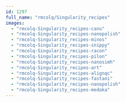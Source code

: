```yaml
---
id: 1297
full_name: "rmcolq/Singularity_recipes"
images: 
  - "rmcolq-Singularity_recipes-canu"
  - "rmcolq-Singularity_recipes-nanopolish"
  - "rmcolq-Singularity_recipes-minos"
  - "rmcolq-Singularity_recipes-snippy"
  - "rmcolq-Singularity_recipes-racon"
  - "rmcolq-Singularity_recipes-pilon"
  - "rmcolq-Singularity_recipes-nanosimh"
  - "rmcolq-Singularity_recipes-art"
  - "rmcolq-Singularity_recipes-alignqc"
  - "rmcolq-Singularity_recipes-fastani"
  - "rmcolq-Singularity_recipes-nanopolish"
  - "rmcolq-Singularity_recipes-medaka"
---
```

